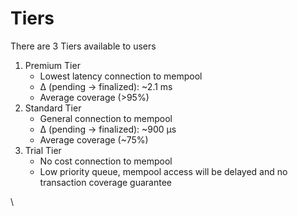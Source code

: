 # Tiers

There are 3 Tiers available to users

1. Premium Tier
   * Lowest latency connection to mempool
   * Δ (pending -> finalized): \~2.1 ms
   * Average coverage (>95%)
2. Standard Tier
   * General connection to mempool&#x20;
   * Δ (pending -> finalized): \~900 μs
   * Average coverage (\~75%)
3. Trial Tier
   * No cost connection to mempool
   *   Low priority queue, mempool access will be delayed and no transaction coverage guarantee



\
